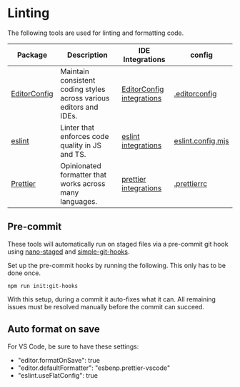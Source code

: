 # Linting

The following tools are used for linting and formatting code.

| Package                                  | Description                                                        | IDE Integrations                                                       | config                                  |
| ---------------------------------------- | ------------------------------------------------------------------ | ---------------------------------------------------------------------- | --------------------------------------- |
| [EditorConfig](https://editorconfig.org) | Maintain consistent coding styles across various editors and IDEs. | [EditorConfig integrations](https://editorconfig.org/#download)        | [.editorconfig](/.editorconfig)         |
| [eslint](https://eslint.org)             | Linter that enforces code quality in JS and TS.                    | [eslint integrations](https://eslint.org/docs/latest/use/integrations) | [eslint.config.mjs](/eslint.config.mjs) |
| [Prettier](https://prettier.io)          | Opinionated formatter that works across many languages.            | [prettier integrations](https://prettier.io/docs/en/editors)           | [.prettierrc](/.prettierrc)             |

## Pre-commit

These tools will automatically run on staged files via a pre-commit git hook using [nano-staged](https://github.com/usmanyunusov/nano-staged) and [simple-git-hooks](https://github.com/toplenboren/simple-git-hooks).

Set up the pre-commit hooks by running the following. This only has to be done once.

```shell
npm run init:git-hooks
```

With this setup, during a commit it auto-fixes what it can. All remaining issues must be resolved manually before the commit can succeed.

## Auto format on save

For VS Code, be sure to have these settings:

- "editor.formatOnSave": true
- "editor.defaultFormatter": "esbenp.prettier-vscode"
- "eslint.useFlatConfig": true
